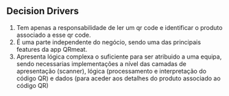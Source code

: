 ## Decision Drivers

1. Tem apenas a responsabilidade de ler um qr code e identificar o produto associado a esse qr code.
2. É uma parte independente do negócio, sendo uma das principais features da app QRmeat.
3. Apresenta lógica complexa o suficiente para ser atribuido a uma equipa, sendo necessarias implementações a nível das camadas de apresentação (scanner), lógica (processamento e interpretação do código QR) e dados (para aceder aos detalhes do produto associado ao código QR)